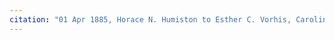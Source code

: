 ```yaml
---
citation: "01 Apr 1885, Horace N. Humiston to Esther C. Vorhis, Caroline Deeds Book 5 Page 138, Tompkins County Clerk, Ithaca NY."
---
```



